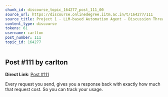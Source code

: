 ```yaml
---
chunk_id: discourse_topic_164277_post_111_00
source_url: https://discourse.onlinedegree.iitm.ac.in/t/164277/111
source_title: Project 1 - LLM-based Automation Agent - Discussion Thread [TDS Jan 2025]
content_type: discourse
tokens: 61
username: carlton
post_number: 111
topic_id: 164277
---
```


## Post #111 by carlton

**Direct Link**: [Post #111](https://discourse.onlinedegree.iitm.ac.in/t/164277/111)

Every request you send, gives you a response back with exactly how much that request cost. So you can track your usage.
